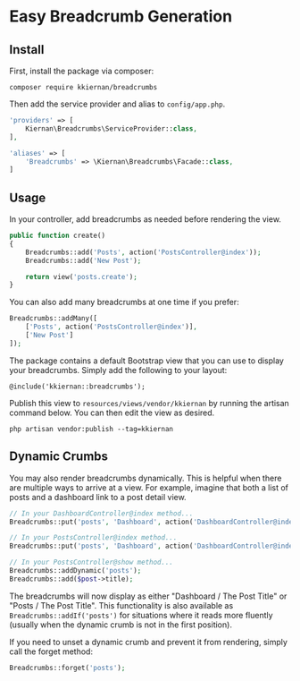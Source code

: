 # Easy Breadcrumb Generation

## Install

First, install the package via composer:

```
composer require kkiernan/breadcrumbs
```

Then add the service provider and alias to `config/app.php`.

```php
'providers' => [
    Kiernan\Breadcrumbs\ServiceProvider::class,
],

'aliases' => [
    'Breadcrumbs' => \Kiernan\Breadcrumbs\Facade::class,
]
```

## Usage

In your controller, add breadcrumbs as needed before rendering the view.

```php
public function create()
{
    Breadcrumbs::add('Posts', action('PostsController@index'));
    Breadcrumbs::add('New Post');

    return view('posts.create');
}
```

You can also add many breadcrumbs at one time if you prefer:

```php
Breadcrumbs::addMany([
    ['Posts', action('PostsController@index')],
    ['New Post']
]);
```

The package contains a default Bootstrap view that you can use to display your breadcrumbs. Simply add the following to your layout:

```
@include('kkiernan::breadcrumbs');
```

Publish this view to `resources/views/vendor/kkiernan` by running the artisan command below. You can then edit the view as desired.

```
php artisan vendor:publish --tag=kkiernan
```

## Dynamic Crumbs

You may also render breadcrumbs dynamically. This is helpful when there are multiple ways to arrive at a view. For example, imagine that both a list of posts and a dashboard link to a post detail view.

```php
// In your DashboardController@index method...
Breadcrumbs::put('posts', 'Dashboard', action('DashboardController@index'));
```

```php
// In your PostsController@index method...
Breadcrumbs::put('posts', 'Dashboard', action('DashboardController@index'));
```

```php
// In your PostsController@show method...
Breadcrumbs::addDynamic('posts');
Breadcrumbs::add($post->title);
```

The breadcrumbs will now display as either "Dashboard / The Post Title" or "Posts / The Post Title". This functionality is also available as `Breadcrumbs::addIf('posts')` for situations where it reads more fluently (usually when the dynamic crumb is not in the first position).

If you need to unset a dynamic crumb and prevent it from rendering, simply call the forget method:

```php
Breadcrumbs::forget('posts');
```

